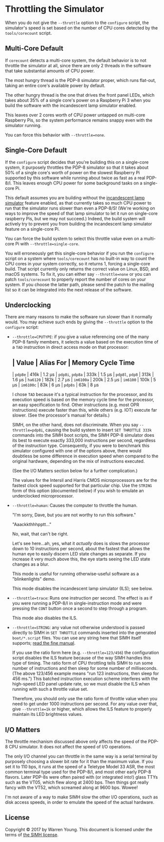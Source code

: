# Throttling the Simulator

When you do not give the `--throttle` option to the `configure` script,
the simulator's speed is set based on the number of CPU cores detected
by the `tools/corecount` script.


## Multi-Core Default

If `corecount` detects a multi-core system, the default behavior is to
not throttle the simulator at all, since there are only 2 threads in the
software that take substantial amounts of CPU power.

The most hungry thread is the PDP-8 simulator proper, which runs flat-out,
taking an entire core's available power by default.

The other hungry thread is the one that drives the front panel LEDs,
which takes about 35% of a single core's power on a Raspberry Pi 3 when
you build the software with the incandescent lamp simulator enabled.

This leaves over 2 cores worth of CPU power untapped on multi-core
Raspberry Pis, so the system performance remains snappy even with the
simulator running.

You can force this behavior with `--throttle=none`.


## Single-Core Default

If the `configure` script decides that you're building this on a
single-core system, it purposely throttles the PDP-8 simulator so that
it takes about 50% of a single core's worth of power on the slowest
Raspberry Pi supported by this software while running about twice as
fast as a real PDP-8/I. This leaves enough CPU power for some background
tasks on a single-core Pi.

This default assumes you are building without the [incandescent lamp
simulator][ils] feature enabled, as that currently takes so much CPU
power to run that the simulator runs slower than even a PDP-8/S!  (We're
working on ways to improve the speed of that lamp simulator to let it
run on single-core raspberry Pis, but we may not succeed.)  Indeed, the
build system will actively try to prevent you from building the
incandescent lamp simulator feature on a single-core Pi.

You can force the build system to select this throttle value even on a
multi-core Pi with `--throttle=single-core`.

You will erroneously get this single-core behavior if you run the
`configure` script on a system where `tools/corecount` has no built-in
way to count the CPU cores in your system correctly, so it returns 1,
forcing a single-core build.  That script currently only returns the
correct value on Linux, BSD, and macOS systems.  To fix it, you can
either say `--throttle=none` or you can patch `tools/corecount` to
properly report the number of cores on your system.  If you choose the
latter path, please send the patch to the mailing list so it can be
integrated into the next release of the software.


## Underclocking

There are many reasons to make the software run slower than it normally
would.  You may achieve such ends by giving the `--throttle` option to
the `configure` script:

*   `--throttle=CPUTYPE`: if you give a value referencing one of the
    many PDP-8 family members, it selects a value based on the execution
    time of a `TAD` instruction in direct access mode on that processor:

    | Value            | Alias For | Memory Cycle Time
    ---------------------------------------------------
    | `pdp8e`          | 416k      | 1.2 µs
    | `pdp8i`, `pdp8a` | 333k      | 1.5 µs
    | `pdp8l`, `pdp8`  | 313k      | 1.6 µs
    | `ha6120`         | 182k      | 2.7 µs
    | `im6100a`        | 200k      | 2.5 µs
    | `im6100`         | 100k      | 5 µs
    | `im6100c`        | 83k       | 6 µs
    | `pdp8s`          | 63k       | 8 µs

    I chose `TAD` because it's a typical instruction for the processor,
    and its execution speed is based on the memory cycle time for the
    processor, an easy specification to find.  Other instructions (e.g.
    most OPR instructions) execute faster than this, while others (e.g.
    IOT) execute far slower.  (See the processor's manual for details.)

    SIMH, on the other hand, does not discriminate.  When you say
    `--throttle=pdp8i`, causing the build system to insert `SET THROTTLE
    333k` commands into the SIMH boot scripts, the SIMH PDP-8 simulator
    does its best to execute exactly 333,000 instructions per second,
    regardless of the instruction type.  Consequently, if you were to
    benchmark this simulator configured with one of the options above,
    there would doubtless be some difference in execution speed when
    compared to the original hardware, depending on the mix of
    instructions executed.

    (See the I/O Matters section below for a further complication.)

    The values for the Intersil and Harris CMOS microprocessors are for
    the fastest clock speed supported for that particular chip.  Use the
    `STRING` form of this option (documented below) if you wish to
    emulate an underclocked microprocessor.

*   `--throttle=human`: Causes the computer to throttle the human.

    "I'm sorry, Dave, but you are not worthy to run this software."

    "Aaackkthhhpptt..."

    No, wait, that can't be right.
    
    Let's see here...ah, yes, what it *actually* does is slows the
    processor down to 10 instructions per second, about the fastest that
    allows the human eye to easily discern LED state changes as
    separate.  If you increase it very much above this, the eye starts
    seeing the LED state changes as a blur.

    This mode is useful for running otherwise-useful software as a
    "blinkenlights" demo.

    This mode disables the incandescent lamp simulator (ILS); see below.

*   `--throttle=trace`: Runs one instruction per second.  The effect is
    as if you were running a PDP-8/I in single-instruction mode and were
    pressing the `CONT` button once a second to step through a program.

    This mode also disables the ILS.

*   `--throttle=STRING`: any value not otherwise understood is passed
    directly to SIMH in `SET THROTTLE` commands inserted into the
    generated `boot/*.script` files.  You can use any string here that
    SIMH itself supports; [read the fine manual][tfm].

    If you use the ratio form here (e.g. `--throttle=123/456`) the
    configuration script disables the ILS feature because of the way
    SIMH handles this type of timing.  The ratio form of CPU throttling
    tells SIMH to run some number of instructions and then sleep for
    some number of milliseconds.  (The above 123/456 example means "run
    123 instructions, then sleep for 456 ms.")  This batched instruction
    execution scheme interferes with the high-speed LED panel update
    rate, so we must disable the ILS when running with such a throttle
    value set.

    Therefore, you should only use the ratio form of throttle value when
    you need to get under 1000 instructions per second.  For any value
    over that, give `--throttle=1k` or higher, which allows the ILS
    feature to properly maintain its LED brightness values.


## I/O Matters

The throttle mechanism discussed above only affects the speed of the
PDP-8 CPU simulator. It does not affect the speed of I/O operations.

The only I/O channel you can throttle in the same way is a serial
terminal by purposely choosing a slower bit rate for it than the maximum
value.  If you set it to 110 bps, it runs at the speed of a Teletype
Model 33 ASR, the most common terminal type used for the PDP-8/I, and
most other early PDP-8 flavors.  Later PDP-8s were often paired with (or
integrated into!) glass TTYs such as the VT05, which flew along at 2400
bps.  Then things got really fancy with the VT52, which screamed along
at 9600 bps. Wowee!

I'm not aware of a way to make SIMH slow the other I/O operations, such
as disk access speeds, in order to emulate the speed of the actual
hardware.


## License

Copyright © 2017 by Warren Young. This document is licensed under
the terms of [the SIMH license][sl].

[sl]:  https://tangentsoft.com/pidp8i/doc/trunk/SIMH-LICENSE.md
[ils]: https://tangentsoft.com/pidp8i/wiki?name=Incandescent+Lamp+Simulator
[tfm]: https://tangentsoft.com/pidp8i/uv/doc/simh/main.pdf
